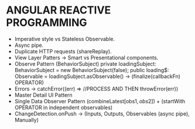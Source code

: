 # ANGULAR REACTIVE PROGRAMMING

- Imperative style vs Stateless Observable.
- Async pipe.
- Duplicate HTTP requests (shareReplay).
- View Layer Patters -> Smart vs Presentational components.
- Observe Pattern (BehaviorSubject)
  private loadingSubject: BehaviorSubject<boolean> = new BehaviorSubject(false);
  public loading$: Observable<boolean> = loadingSubject.asObservable()
  -> (finalize(callbackFn) OPERATOR)
- Errors -> catchError((err) => //PROCESS AND THEN throwError(err))
- Master Detail UI Pattern
- Single Data Observer Pattern (combineLatest[obs1$, obs2$]) + (startWith OPERATOR in independent observables)
- ChangeDetection.onPush -> (Inputs, Outputs, Observables (async pipe), Manually)
